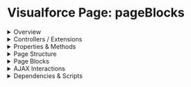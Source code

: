 # Visualforce Page: pageBlocks

<details>
<summary>Overview</summary>

## Visualforce Page Overview: pageBlocks

No overview found.

### Purpose of the Page
No purpose found.



### Metadata
- **API Version**: 54
- **Label**: Page Blocks

</details>

<details>
<summary>Controllers / Extensions</summary>

## Key Controllers / Extensions Used
- **Standard Controller**: None
- **Custom Controller**: None
- **Extensions**: 
  None

</details>

<details>
<summary>Properties & Methods</summary>

## Properties
No public properties found in associated Apex controllers/extensions.

## Methods
No public methods found in associated Apex controllers/extensions.

</details>

<details>
<summary>Page Structure</summary>

### Forms
- No `apex:form` detected

### Inputs
- No input bindings (`apex:inputField`, `apex:inputText`, etc.) detected

### Buttons
- No button actions (`apex:commandButton`, `apex:button`, `apex:commandLink`) detected

</details>

<details>
<summary>Page Blocks</summary>
## Page Blocks on the Page
No `apex:pageBlock` components detected.
</details>

<details>
<summary>AJAX Interactions</summary>

- No `apex:actionSupport` components detected

- No `apex:outputPanel` components with an ID detected

</details>

<details>
<summary>Dependencies & Scripts</summary>

### Objects
- No SObject dependencies detected

### Fields
- No field dependencies detected

### Custom Components
- No custom components detected

### Scripts
- No script tags detected

</details>